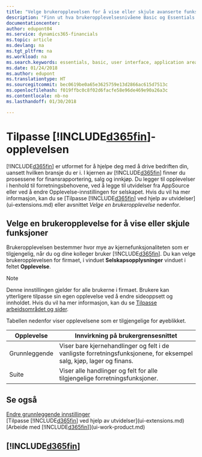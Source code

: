 ```yaml
---
title: "Velge brukeropplevelsen for å vise eller skjule avanserte funksjoner | Microsoft-dokumentasjon"
description: "Finn ut hva brukeropplevelsesnivåene Basic og Essentials betyr for brukergrensesnittet, moduler og selskapet ditt."
documentationcenter: 
author: edupont04
ms.service: dynamics365-financials
ms.topic: article
ms.devlang: na
ms.tgt_pltfrm: na
ms.workload: na
ms.search.keywords: essentials, basic, user interface, application area, experience
ms.date: 01/24/2018
ms.author: edupont
ms.translationtype: HT
ms.sourcegitcommit: bec0619be0a65e3625759e13d2866ac615d7513c
ms.openlocfilehash: f019ffbc0c8f02d6facfe58e96de469e90a26a3c
ms.contentlocale: nb-no
ms.lasthandoff: 01/30/2018

---
```

# <a name="customizing-your-included365finincludesd365finmdmd-experience"></a>Tilpasse [!INCLUDE[d365fin](includes/d365fin_md.md)]-opplevelsen
[!INCLUDE[d365fin](includes/d365fin_md.md)]  er utformet for å hjelpe deg med å drive bedriften din, uansett hvilken bransje du er i. I kjernen av [!INCLUDE[d365fin](includes/d365fin_md.md)] finner du prosessene for finansrapportering, salg og innkjøp. Du legger til opplevelser i henhold til forretningsbehovene, ved å legge til utvidelser fra AppSource eller ved å endre Opplevelse-innstillingen for selskapet. Hvis du vil ha mer informasjon, kan du se [Tilpasse [!INCLUDE[d365fin](includes/d365fin_md.md)] ved hjelp av utvidelser](ui-extensions.md) eller avsnittet *Velge en brukeropplevelse* nedenfor.

## <a name="choosing-a-user-experience-to-show-or-hide-features"></a>Velge en brukeropplevelse for å vise eller skjule funksjoner
Brukeropplevelsen bestemmer hvor mye av kjernefunksjonaliteten som er tilgjengelig, når du og dine kolleger bruker [!INCLUDE[d365fin](includes/d365fin_md.md)]. Du kan velge brukeropplevelsen for firmaet, i vinduet **Selskapsopplysninger** vinduet i feltet **Opplevelse**.
  
> [!NOTE]  
> Denne innstillingen gjelder for alle brukerne i firmaet. Brukere kan ytterligere tilpasse sin egen opplevelse ved å endre sideoppsett og innholdet. Hvis du vil ha mer informasjon, kan du se [Tilpasse arbeidsområdet og sider](ui-personalization-user.md).  
  
Tabellen nedenfor viser opplevelsene som er tilgjengelige for øyeblikket.

| Opplevelse | Innvirkning på brukergrensesnittet |
| --- | --- |
| Grunnleggende |Viser bare kjernehandlinger og felt i de vanligste forretningsfunksjonene, for eksempel salg, kjøp, lager og finans. |
| Suite |Viser alle handlinger og felt for alle tilgjengelige forretningsfunksjoner.|

## <a name="see-also"></a>Se også
[Endre grunnleggende innstillinger](ui-change-basic-settings.md)  
[Tilpasse [!INCLUDE[d365fin](includes/d365fin_md.md)] ved hjelp av utvidelser](ui-extensions.md)  
[Arbeide med [!INCLUDE[d365fin](includes/d365fin_md.md)]](ui-work-product.md)

## [!INCLUDE[d365fin](includes/free_trial_md.md)]

